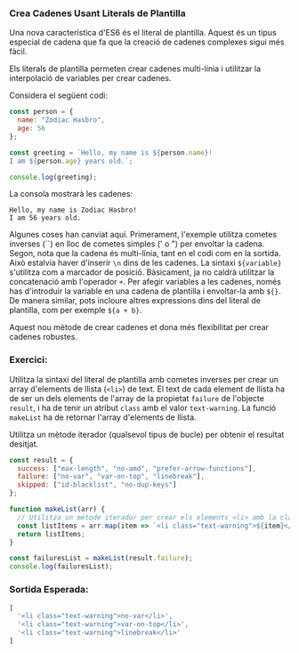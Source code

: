 ### Crea Cadenes Usant Literals de Plantilla

Una nova característica d'ES6 és el literal de plantilla. Aquest és un tipus especial de cadena que fa que la creació de cadenes complexes sigui més fàcil.

Els literals de plantilla permeten crear cadenes multi-línia i utilitzar la interpolació de variables per crear cadenes.

Considera el següent codi:

```javascript
const person = {
  name: "Zodiac Hasbro",
  age: 56
};

const greeting = `Hello, my name is ${person.name}!
I am ${person.age} years old.`;

console.log(greeting);
```

La consola mostrarà les cadenes:

```
Hello, my name is Zodiac Hasbro!
I am 56 years old.
```

Algunes coses han canviat aquí. Primerament, l'exemple utilitza cometes inverses (``) en lloc de cometes simples (' o ") per envoltar la cadena. Segon, nota que la cadena és multi-línia, tant en el codi com en la sortida. Això estalvia haver d'inserir `\n` dins de les cadenes. La sintaxi `${variable}` s'utilitza com a marcador de posició. Bàsicament, ja no caldrà utilitzar la concatenació amb l'operador `+`. Per afegir variables a les cadenes, només has d'introduir la variable en una cadena de plantilla i envoltar-la amb `${}`. De manera similar, pots incloure altres expressions dins del literal de plantilla, com per exemple `${a + b}`.

Aquest nou mètode de crear cadenes et dona més flexibilitat per crear cadenes robustes.

### Exercici:

Utilitza la sintaxi del literal de plantilla amb cometes inverses per crear un array d'elements de llista (`<li>`) de text. El text de cada element de llista ha de ser un dels elements de l'array de la propietat `failure` de l'objecte `result`, i ha de tenir un atribut `class` amb el valor `text-warning`. La funció `makeList` ha de retornar l'array d'elements de llista.

Utilitza un mètode iterador (qualsevol tipus de bucle) per obtenir el resultat desitjat.

```javascript
const result = {
  success: ["max-length", "no-amd", "prefer-arrow-functions"],
  failure: ["no-var", "var-on-top", "linebreak"],
  skipped: ["id-blacklist", "no-dup-keys"]
};

function makeList(arr) {
  // Utilitza un mètode iterador per crear els elements <li> amb la classe text-warning
  const listItems = arr.map(item => `<li class="text-warning">${item}</li>`);
  return listItems;
}

const failuresList = makeList(result.failure);
console.log(failuresList);
```

### Sortida Esperada:

```javascript
[
  '<li class="text-warning">no-var</li>',
  '<li class="text-warning">var-on-top</li>',
  '<li class="text-warning">linebreak</li>'
]
```